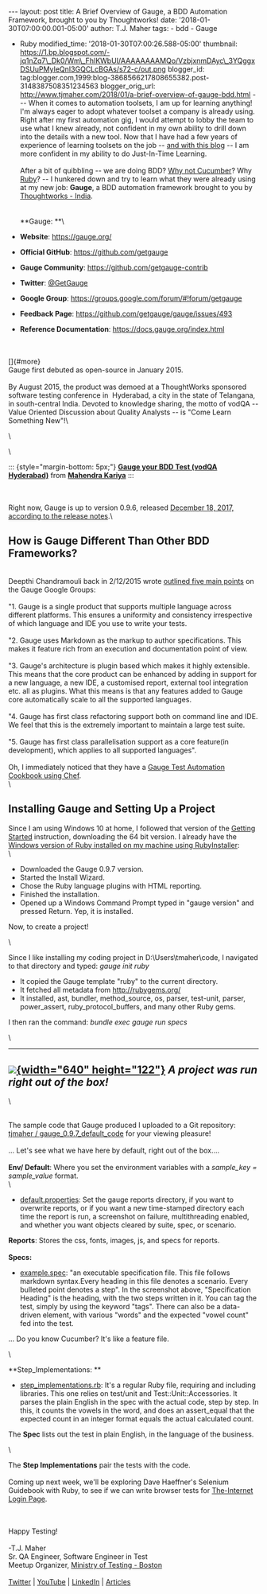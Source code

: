 \-\-- layout: post title: A Brief Overview of Gauge, a BDD Automation
Framework, brought to you by Thoughtworks! date:
\'2018-01-30T07:00:00.001-05:00\' author: T.J. Maher tags: - bdd - Gauge
- Ruby modified\_time: \'2018-01-30T07:00:26.588-05:00\' thumbnail:
https://1.bp.blogspot.com/-jq1nZq7\_Dk0/Wm\_FhIKWbUI/AAAAAAAAMQo/VzbjxnmDAyc\_3YQggxDSUuPMyIeQnI3GQCLcBGAs/s72-c/out.png
blogger\_id:
tag:blogger.com,1999:blog-3868566217808655382.post-3148387508351234563
blogger\_orig\_url:
http://www.tjmaher.com/2018/01/a-brief-overview-of-gauge-bdd.html \-\--
When it comes to automation toolsets, I am up for learning anything!
I\'m always eager to adopt whatever toolset a company is already using.
Right after my first automation gig, I would attempt to lobby the team
to use what I knew already, not confident in my own ability to drill
down into the details with a new tool. Now that I have had a few years
of experience of learning toolsets on the job \-- [and with this
blog](http://www.tjmaher.com/p/programming-projects.html) \-- I am more
confident in my ability to do Just-In-Time Learning.\
\
After a bit of quibbling \-- we are doing BDD? [Why not
Cucumber](http://cucumber.io/)? Why
[Ruby](https://www.ruby-lang.org/en/)? \-- I hunkered down and try to
learn what they were already using at my new job: **Gauge**, a BDD
automation framework brought to you by [Thoughtworks -
India](https://www.thoughtworks.com/).\
\
\
**Gauge: **\

-   **Website**: <https://gauge.org/>
-   **Official GitHub**: <https://github.com/getgauge>
-   **Gauge Community**: <https://github.com/getgauge-contrib>
-   **Twitter**: [\@GetGauge](https://twitter.com/getgauge)
-   **Google Group**: <https://groups.google.com/forum/#!forum/getgauge>
-   **Feedback Page**: <https://github.com/getgauge/gauge/issues/493>
-   **Reference Documentation**: <https://docs.gauge.org/index.html>

\
\
[]{#more}\
Gauge first debuted as open-source in January 2015.\
\
By August 2015, the product was demoed at a ThoughtWorks sponsored
software testing conference in  Hyderabad, a city in the state of
Telangana, in south-central India. Devoted to knowledge sharing, the
motto of vodQA \-- Value Oriented Discussion about Quality Analysts \--
is \"Come Learn Something New\"!\

<div>

\

\

::: {style="margin-bottom: 5px;"}
**[Gauge your BDD Test (vodQA
Hyderabad)](https://www.slideshare.net/mahendrakariya/gauge-your-bdd-test-vodqa-hyderabad "Gauge your BDD Test (vodQA Hyderabad)")**
from **[Mahendra Kariya](https://www.slideshare.net/mahendrakariya)**
:::

\
\
Right now, Gauge is up to version 0.9.6, released [December 18, 2017,
according to the release
notes](https://github.com/getgauge/gauge/releases/tag/v0.9.6).\

<div>

 How is Gauge Different Than Other BDD Frameworks? 
---------------------------------------------------

\
Deepthi Chandramouli back in 2/12/2015 wrote [outlined five main
points](https://groups.google.com/forum/#!topic/getgauge/WP_ANQ0D8mQ) on
the Gauge Google Groups:\
\
\"1. Gauge is a single product that supports multiple language across
different platforms. This ensures a uniformity and consistency
irrespective of which language and IDE you use to write your tests.\
\
\"2. Gauge uses Markdown as the markup to author specifications. This
makes it feature rich from an execution and documentation point of
view.\
\
\"3. Gauge's architecture is plugin based which makes it highly
extensible. This means that the core product can be enhanced by adding
in support for a new language, a new IDE, a customised report, external
tool integration etc. all as plugins. What this means is that any
features added to Gauge core automatically scale to all the supported
languages.\
\
\"4. Gauge has first class refactoring support both on command line and
IDE. We feel that this is the extremely important to maintain a large
test suite.\
\
\"5. Gauge has first class parallelisation support as a core feature(in
development), which applies to all supported languages\".\
\
Oh, I immediately noticed that they have a [Gauge Test Automation
Cookbook using
Chef](https://github.com/getgauge-contrib/gauge-cookbook).\
\

Installing Gauge and Setting Up a Project
-----------------------------------------

Since I am using Windows 10 at home, I followed that version of the
[Getting Started](https://gauge.org/get-started.html) instruction,
downloading the 64 bit version. I already have the [Windows version of
Ruby installed on my machine using
RubyInstaller](https://rubyinstaller.org/):\
\

-   Downloaded the Gauge 0.9.7 version. 
-   Started the Install Wizard. 
-   Chose the Ruby language plugins with HTML reporting. 
-   Finished the installation. 
-   Opened up a Windows Command Prompt typed in \"gauge version\" and
    pressed Return. Yep, it is installed. 

<div>

Now, to create a project!

</div>

<div>

\

</div>

<div>

Since I like installing my coding project in D:\\Users\\tmaher\\code, I
navigated to that directory and typed: *gauge init ruby*

</div>

<div>

-   It copied the Gauge template \"ruby\" to the current directory. 
-   It fetched all metadata from http://rubygems.org/
-   It installed, ast, bundler, method\_source, os, parser, test-unit,
    parser, power\_assert, ruby\_protocol\_buffers, and many other Ruby
    gems.

<div>

I then ran the command: *bundle exec gauge run specs*

</div>

</div>

<div>

\

</div>

  ------------------------------------------------------------------------------------------------------------------------------------------------------------------------------------------------------------------------------------------------------------------------------
   [![](https://1.bp.blogspot.com/-jq1nZq7_Dk0/Wm_FhIKWbUI/AAAAAAAAMQo/VzbjxnmDAyc_3YQggxDSUuPMyIeQnI3GQCLcBGAs/s640/out.png){width="640" height="122"}](https://1.bp.blogspot.com/-jq1nZq7_Dk0/Wm_FhIKWbUI/AAAAAAAAMQo/VzbjxnmDAyc_3YQggxDSUuPMyIeQnI3GQCLcBGAs/s1600/out.png)
                                                                                                                    *A project was run right out of the box!*
  ------------------------------------------------------------------------------------------------------------------------------------------------------------------------------------------------------------------------------------------------------------------------------

<div>

\

</div>

\
The sample code that Gauge produced I uploaded to a Git repository:
[tjmaher /
gauge\_0.9.7\_default\_code](https://github.com/tjmaher/gauge_0.9.7_default_code)
for your viewing pleasure!\
\
\... Let\'s see what we have here by default, right out of the box\....\
\
**Env/ Default**: Where you set the environment variables with a
*sample\_key = sample\_value* format.\
\

-   [default.properties](https://github.com/tjmaher/gauge_0.9.7_default_code/tree/master/env/default):
    Set the gauge reports directory, if you want to overwrite reports,
    or if you want a new time-stamped directory each time the report is
    run, a screenshot on failure, multithreading enabled, and whether
    you want objects cleared by suite, spec, or scenario.

<div>

**Reports**: Stores the css, fonts, images, js, and specs for reports.\
\
**Specs:**

</div>

<div>

-   [example.spec](https://github.com/tjmaher/gauge_0.9.7_default_code/blob/master/specs/example.spec):
    \"an executable specification file. This file follows markdown
    syntax.Every heading in this file denotes a scenario. Every bulleted
    point denotes a step\". In the screenshot above, \"Specification
    Heading\" is the heading, with the two steps written in it. You can
    tag the test, simply by using the keyword \"tags\". There can also
    be a data-driven element, with various \"words\" and the expected
    \"vowel count\" fed into the test. 

\... Do you know Cucumber? It\'s like a feature file. 

</div>

<div>

\

<div>

**Step\_Implementations: **

</div>

<div>

-   [step\_implementations.rb](https://github.com/tjmaher/gauge_0.9.7_default_code/blob/master/step_implementations/step_implementation.rb):
    It\'s a regular Ruby file, requiring and including libraries. This
    one relies on test/unit and Test::Unit::Accessories. It parses the
    plain English in the spec with the actual code, step by step. In
    this, it counts the vowels in the word, and does an assert\_equal
    that the expected count in an integer format equals the actual
    calculated count. 

</div>

</div>

<div>

The **Spec** lists out the test in plain English, in the language of the
business. 

</div>

<div>

\

</div>

<div>

The **Step Implementations** pair the tests with the code.\
\
Coming up next week, we\'ll be exploring Dave Haeffner\'s Selenium
Guidebook with Ruby, to see if we can write browser tests for
[The-Internet Login Page](http://the-internet.herokuapp.com/login). 

</div>

\
\
Happy Testing!\
\
-T.J. Maher\
Sr. QA Engineer, Software Engineer in Test\
Meetup Organizer, [Ministry of Testing -
Boston](http://bit.ly/mot_boston)\
\
[Twitter](https://twitter.com/tjmaher1) \|
[YouTube](http://bit.ly/tj_youtube)
\| [LinkedIn](https://www.linkedin.com/in/tjmaher1) \|
[Articles](http://bit.ly/tj_techbeacon)

</div>

</div>
